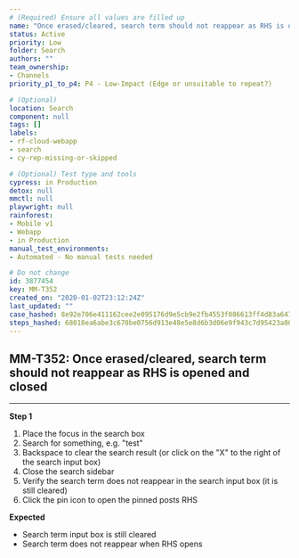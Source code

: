 ```yaml
---
# (Required) Ensure all values are filled up
name: "Once erased/cleared, search term should not reappear as RHS is opened and closed"
status: Active
priority: Low
folder: Search
authors: ""
team_ownership: 
- Channels
priority_p1_to_p4: P4 - Low-Impact (Edge or unsuitable to repeat?)

# (Optional)
location: Search
component: null
tags: []
labels: 
- rf-cloud-webapp
- search
- cy-rep-missing-or-skipped

# (Optional) Test type and tools
cypress: in Production
detox: null
mmctl: null
playwright: null
rainforest: 
- Mobile v1
- Webapp
- in Production
manual_test_environments: 
- Automated - No manual tests needed

# Do not change
id: 3877454
key: MM-T352
created_on: "2020-01-02T23:12:24Z"
last_updated: ""
case_hashed: 8e92e706e411162cee2e095176d9e5cb9e2fb4553f086613ff4d83a647a92c96fb44af9e793024cc53f820dbe688577b
steps_hashed: 68018ea6abe3c670be0756d913e48e5e8d6b3d06e9f943c7d95423a00e41a666998f6596bf4238bd6c78afd6a581c6c4
---
```


<!-- (Auto-generated) Based on frontmatter's "key" and "name" -->

## MM-T352: Once erased/cleared, search term should not reappear as RHS is opened and closed

---

**Step 1**

1. Place the focus in the search box
2. Search for something, e.g. "test"
3. Backspace to clear the search result (or click on the "X" to the right of the search input box)
4. Close the search sidebar
5. Verify the search term does not reappear in the search input box (it is still cleared)
6. Click the pin icon to open the pinned posts RHS

**Expected**

- Search term input box is still cleared
- Search term does not reappear when RHS opens
